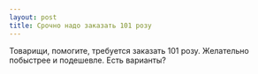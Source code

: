 ```yaml
---
layout: post 
title: Срочно надо заказать 101 розу 
--- 
```

Товарищи, помогите, требуется заказать 101 розу. Желательно побыстрее и подешевле. Есть варианты?